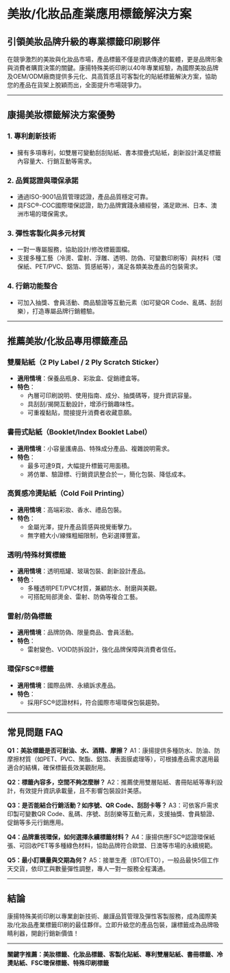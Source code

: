 # 美妝/化妝品產業應用標籤解決方案

## 引領美妝品牌升級的專業標籤印刷夥伴

在競爭激烈的美妝與化妝品市場，產品標籤不僅是資訊傳達的載體，更是品牌形象與消費者購買決策的關鍵。康揚特殊美術印刷以40年專業經驗，為國際美妝品牌及OEM/ODM廠商提供多元化、具高質感且可客製化的貼紙標籤解決方案，協助您的產品在貨架上脫穎而出，全面提升市場競爭力。

---

## 康揚美妝標籤解決方案優勢

### 1. 專利創新技術
- 擁有多項專利，如雙層可變動刮刮貼紙、書本摺疊式貼紙，創新設計滿足標籤內容量大、行銷互動等需求。

### 2. 品質認證與環保承諾
- 通過ISO-9001品質管理認證，產品品質穩定可靠。
- 具FSC®-COC國際環保認證，助力品牌實踐永續經營，滿足歐洲、日本、澳洲市場的環保需求。

### 3. 彈性客製化與多元材質
- 一對一專屬服務，協助設計/修改標籤圖檔。
- 支援多種工藝（冷燙、雷射、浮雕、透明、防偽、可變數印刷等）與材料（環保紙、PET/PVC、鋁箔、質感紙等），滿足各類美妝產品的包裝需求。

### 4. 行銷功能整合
- 可加入抽獎、會員活動、商品驗證等互動元素（如可變QR Code、亂碼、刮刮樂），打造專屬品牌行銷體驗。

---

## 推薦美妝/化妝品專用標籤產品

### 雙層貼紙（2 Ply Label / 2 Ply Scratch Sticker）
- **適用情境**：保養品瓶身、彩妝盒、促銷禮盒等。
- **特色**：
  - 內層可印刷說明、使用指南、成分、抽獎碼等，提升資訊容量。
  - 具刮刮/揭開互動設計，增添行銷趣味性。
  - 可重複黏貼，間接提升消費者收藏意願。

### 書冊式貼紙（Booklet/Index Booklet Label）
- **適用情境**：小容量護膚品、特殊成分產品、複雜說明需求。
- **特色**：
  - 最多可達9頁，大幅提升標籤可用面積。
  - 將仿單、驗證標、行銷資訊整合於一，簡化包裝、降低成本。

### 高質感冷燙貼紙（Cold Foil Printing）
- **適用情境**：高端彩妝、香水、禮品包裝。
- **特色**：
  - 金屬光澤，提升產品質感與視覺衝擊力。
  - 無字體大小/線條粗細限制，色彩選擇豐富。

### 透明/特殊材質標籤
- **適用情境**：透明瓶罐、玻璃包裝、創新設計產品。
- **特色**：
  - 多種透明PET/PVC材質，兼顧防水、耐磨與美觀。
  - 可搭配局部燙金、雷射、防偽等複合工藝。

### 雷射/防偽標籤
- **適用情境**：品牌防偽、限量商品、會員活動。
- **特色**：
  - 雷射變色、VOID防拆設計，強化品牌保障與消費者信任。

### 環保FSC®標籤
- **適用情境**：國際品牌、永續訴求產品。
- **特色**：
  - 採用FSC®認證材料，符合國際市場環保包裝趨勢。

---

## 常見問題 FAQ

**Q1：美妝標籤是否可耐油、水、酒精、摩擦？**
A1：康揚提供多種防水、防油、防摩擦材質（如PET、PVC、聚酯、鋁箔、表面膜處理等），可根據產品需求選用最適合的結構，確保標籤長效美觀耐用。

**Q2：標籤內容多，空間不夠怎麼辦？**
A2：推薦使用雙層貼紙、書冊貼紙等專利設計，有效提升資訊承載量，且不影響包裝設計美感。

**Q3：是否能結合行銷活動？如序號、QR Code、刮刮卡等？**
A3：可依客戶需求印製可變數QR Code、亂碼、序號、刮刮樂等互動元素，支援抽獎、會員驗證、促銷等多元行銷應用。

**Q4：品牌重視環保，如何選擇永續標籤材料？**
A4：康揚供應FSC®認證環保紙張、可回收PET等多種綠色材料，協助品牌符合歐盟、日澳等市場的永續規範。

**Q5：最小訂購量與交期為何？**
A5：接單生產（BTO/ETO），一般品最快5個工作天交貨，依印工與數量彈性調整，專人一對一服務全程溝通。

---

## 結論

康揚特殊美術印刷以專業創新技術、嚴謹品質管理及彈性客製服務，成為國際美妝/化妝品產業標籤印刷的最佳夥伴。立即升級您的產品包裝，讓標籤成為品牌吸睛利器，開創行銷新價值！

---

**關鍵字推薦：美妝標籤、化妝品標籤、客製化貼紙、專利雙層貼紙、書冊標籤、冷燙貼紙、FSC環保標籤、特殊印刷標籤**